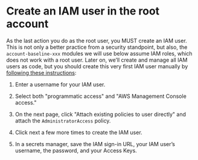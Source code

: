 # Create an IAM user in the root account

As the last action you do as the root user, you MUST create an IAM user. This is not only a better practice from a
security standpoint, but also, the `account-baseline-xxx` modules we will use below assume IAM roles, which does not
work with a root user. Later on, we’ll create and manage all IAM users as code, but you should create this very first
IAM user manually by
[following these instructions](https://docs.aws.amazon.com/IAM/latest/UserGuide/id_users_create.html#id_users_create_console):

1. Enter a username for your IAM user.

2. Select both "programmatic access" and "AWS Management Console access."

3. On the next page, click "Attach existing policies to user directly" and attach the `AdministratorAccess` policy.

4. Click next a few more times to create the IAM user.

5. In a secrets manager, save the IAM sign-in URL, your IAM user’s username, the password, and your Access Keys.
